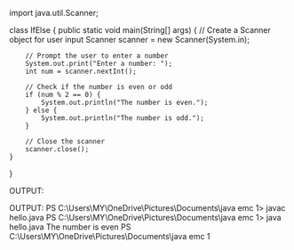 
import java.util.Scanner;

class IfElse {
    public static void main(String[] args) {
        // Create a Scanner object for user input
        Scanner scanner = new Scanner(System.in);

        // Prompt the user to enter a number
        System.out.print("Enter a number: ");
        int num = scanner.nextInt();

        // Check if the number is even or odd
        if (num % 2 == 0) {
            System.out.println("The number is even.");
        } else {
            System.out.println("The number is odd.");
        }

        // Close the scanner
        scanner.close();
    }
}


OUTPUT:



OUTPUT:
PS C:\Users\MY\OneDrive\Pictures\Documents\java emc 1> javac hello.java
PS C:\Users\MY\OneDrive\Pictures\Documents\java emc 1> java hello.java
The number is even
PS C:\Users\MY\OneDrive\Pictures\Documents\java emc 1

